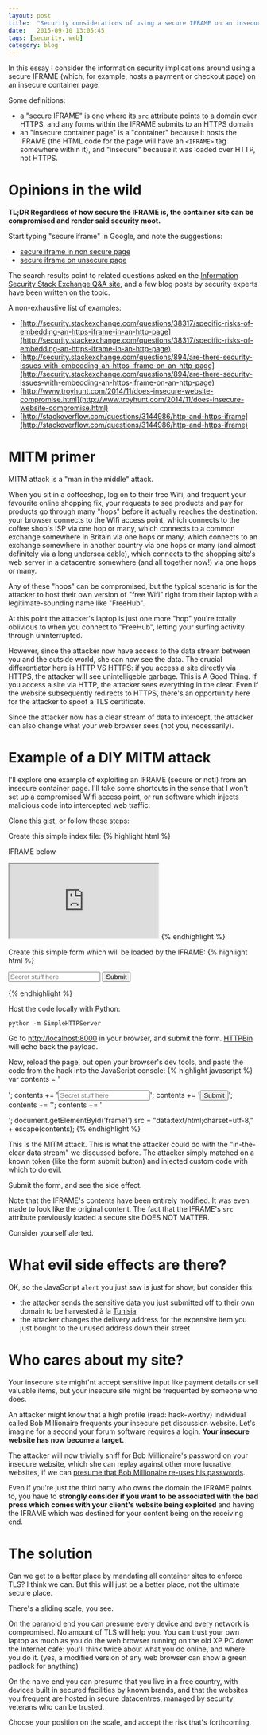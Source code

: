 ```yaml
---
layout: post
title:  "Security considerations of using a secure IFRAME on an insecure page"
date:   2015-09-10 13:05:45
tags: [security, web]
category: blog
---
```


In this essay I consider the information security implications around using a secure IFRAME (which, for example, hosts a payment or checkout page) on an insecure container page.

Some definitions:

* a "secure IFRAME" is one where its ```src``` attribute points to a domain over HTTPS, and any forms within the IFRAME submits to an HTTPS domain
* an "insecure container page" is a "container" because it hosts the IFRAME (the HTML code for the page will have an ```<IFRAME>``` tag somewhere within it), and "insecure" because it was loaded over HTTP, not HTTPS.

# Opinions in the wild

**TL;DR Regardless of how secure the IFRAME is, the container site can be compromised and render said security moot.**

Start typing "secure iframe" in Google, and note the suggestions:

* [secure iframe in non secure page](https://www.google.co.uk/search?q=secure+iframe+in+non+secure+page)
* [secure iframe on unsecure page](https://www.google.co.uk/search?q=secure%20iframe%20on%20unsecure%20page)

The search results point to related questions asked on the [Information Security Stack Exchange Q&A site](http://security.stackexchange.com/), and a few blog posts by security experts have been written on the topic.

A non-exhaustive list of examples:

* [http://security.stackexchange.com/questions/38317/specific-risks-of-embedding-an-https-iframe-in-an-http-page](http://security.stackexchange.com/questions/38317/specific-risks-of-embedding-an-https-iframe-in-an-http-page) 
* [http://security.stackexchange.com/questions/894/are-there-security-issues-with-embedding-an-https-iframe-on-an-http-page](http://security.stackexchange.com/questions/894/are-there-security-issues-with-embedding-an-https-iframe-on-an-http-page)
* [http://www.troyhunt.com/2014/11/does-insecure-website-compromise.html](http://www.troyhunt.com/2014/11/does-insecure-website-compromise.html)
* [http://stackoverflow.com/questions/3144986/http-and-https-iframe](http://stackoverflow.com/questions/3144986/http-and-https-iframe)

# MITM primer

MITM attack is a "man in the middle" attack.

When you sit in a coffeeshop, log on to their free Wifi, and frequent your favourite online shopping fix, your requests to see products and pay for products go through many "hops" before it actually reaches the destination: your browser connects to the Wifi access point, which connects to the coffee shop's ISP via one hop or many, which connects to a common exchange somewhere in Britain via one hops or many, which connects to an exchange somewhere in another country via one hops or many (and almost definitely via a long undersea cable), which connects to the shopping site's web server in a datacentre somewhere (and all together now!) via one hops or many.

Any of these "hops" can be compromised, but the typical scenario is for the attacker to host their own version of "free Wifi" right from their laptop with a legitimate-sounding name like "FreeHub". 

At this point the attacker's laptop is just one more "hop" you're totally oblivious to when you connect to "FreeHub", letting your surfing activity through uninterrupted.

However, since the attacker now have access to the data stream between you and the outside world, she can now see the data. The crucial differentiator here is HTTP VS HTTPS: if you access a site directly via HTTPS, the attacker will see unintelligeble garbage. This is A Good Thing. If you access a site via HTTP, the attacker sees everything in the clear. Even if the website subsequently redirects to HTTPS, there's an opportunity here for the attacker to spoof a TLS certificate.

Since the attacker now has a clear stream of data to intercept, the attacker can also change what your web browser sees (not you, necessarily).
 
# Example of a DIY MITM attack

 I'll explore one example of exploiting an IFRAME (secure or not!) from an insecure container page. I'll take some shortcuts in the sense that I won't set up a compromised Wifi access point, or run software which injects malicious code into intercepted web traffic.

Clone [this gist](https://gist.github.com/opyate/5dd65f5529d9508cf78e), or follow these steps:

Create this simple index file:
{% highlight html %}
<p>IFRAME below</p>
<iframe id="frame1" src="http://localhost:8000/i-dont-matter.html"></iframe>
{% endhighlight %}

Create this simple form which will be loaded by the IFRAME:
{% highlight html %}
<form action="https://httpbin.org/post" method="POST">
  <input name="secret" placeholder="Secret stuff here">
  <input type="submit">
</form>
{% endhighlight %}

Host the code locally with Python:

    python -m SimpleHTTPServer

Go to [http://localhost:8000](http://localhost:8000) in your browser, and submit the form. [HTTPBin](http://httpbin.org/) will echo back the payload.

Now, reload the page, but open your browser's dev tools, and paste the code from the hack into the JavaScript console:
{% highlight javascript %}
var contents = '<form action="https://httpbin.org/post" method="POST">';
contents += '<input name="secret" placeholder="Secret stuff here">';
contents += '<input type="submit" onclick="return hack()">';
contents += '<script type="text/javascript">';
contents += 'function hack() { alert("h4x0rz"); }';
contents += '</script>';
contents += '</form>';
document.getElementById('frame1').src = "data:text/html;charset=utf-8," + escape(contents);
{% endhighlight %}

This is the MITM attack. This is what the attacker could do with the "in-the-clear data stream" we discussed before. The attacker simply matched on a known token (like the form submit button) and injected custom code with which to do evil.

Submit the form, and see the side effect.

Note that the IFRAME's contents have been entirely modified. It was even made to look like the original content. The fact that the IFRAME's ```src``` attribute previously loaded a secure site DOES NOT MATTER.

Consider yourself alerted.

# What evil side effects are there?

OK, so the JavaScript ```alert``` you just saw is just for show, but consider this:

* the attacker sends the sensitive data you just submitted off to their own domain to be harvested à la [Tunisia](http://www.fastcompany.com/1715575/tunisian-government-allegedly-hacking-facebook-gmail-accounts-dissidents-and-journalists)
* the attacker changes the delivery address for the expensive item you just bought to the unused address down their street

# Who cares about my site?

Your insecure site might'nt accept sensitive input like payment details or sell valuable items, but your insecure site might be frequented by someone who does.

An attacker might know that a high profile (read: hack-worthy) individual called Bob Millionaire frequents your insecure pet discussion website. Let's imagine for a second your forum software requires a login. **Your insecure website has now become a target.**

The attacker will now trivially sniff for Bob Millionaire's password on your insecure website, which she can replay against other more lucrative websites, if we can [presume that Bob Millionaire re-uses his passwords](http://media.ofcom.org.uk/news/2013/uk-adults-taking-online-password-security-risks/).

Even if you're just the third party who owns the domain the IFRAME points to, you have to **strongly consider if you want to be associated with the bad press which comes with your client's website being exploited** and having the IFRAME which was destined for your content being on the receiving end.

# The solution

Can we get to a better place by mandating all container sites to enforce TLS? I think we can. But this will just be a better place, not the ultimate secure place.

There's a sliding scale, you see.

On the paranoid end you can presume every device and every network is compromised. No amount of TLS will help you. You can trust your own laptop as much as you do the web browser running on the old XP PC down the Internet cafe: you'll think twice about what you do online, and where you do it. (yes, a modified version of any web browser can show a green padlock for anything)

On the naive end you can presume that you live in a free country, with devices built in secured facilities by known brands, and that the websites you frequent are hosted in secure datacentres, managed by security veterans who can be trusted.

Choose your position on the scale, and accept the risk that's forthcoming.
